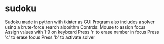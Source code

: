 # sudoku
Sudoku made in python with tkinter as GUI
Program also includes a solver using a brute-force search algorithm
Controls:
  Mouse to assign focus
  Assign values with 1-9 on keyboard
  Press 'r' to erase number in focus
  Press 'c' to erase focus
  Press 'b' to activate solver
